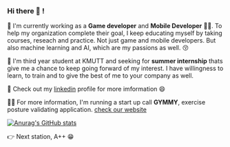 ### Hi there 👋 !

<!--
**ChalothornYn/ChalothornYn** is a ✨ _special_ ✨ repository because its `README.md` (this file) appears on your GitHub profile.

Here are some ideas to get you started:

- 🔭 I’m currently working on ...
- 🌱 I’m currently learning ...
- 👯 I’m looking to collaborate on ...
- 🤔 I’m looking for help with ...
- 💬 Ask me about ...
- 📫 How to reach me: ...
- 😄 Pronouns: ...
- ⚡ Fun fact: ...
-->

🔭 I'm currently working as a **Game developer** and **Mobile Developer** 🧑‍💻. To help my organization complete their goal, I keep educating myself by taking courses, reseach and practice. Not just game and mobile developers. But also machine learning and AI, which are my passions as well. 😚

🌱 I'm third year student at KMUTT and seeking for **summer internship** thats give me a chance to keep going forward of my interest. I have willingness to learn, to train and to give the best of me to your company as well. 

💬 Check out my [linkedin](https://www.linkedin.com/in/chalothorn-yn/) profile for more imformation 😄

🤸‍♀️ For more information, I'm running a start up call **GYMMY**, exercise posture validating application. [check our website](www.gymmy.live)

[![Anurag's GitHub stats](https://github-readme-stats.vercel.app/api?username=ChalothornYn&show_icons=true&theme=nord)](https://github.com/anuraghazra/github-readme-stats)

👉 Next station, A++ 😁
